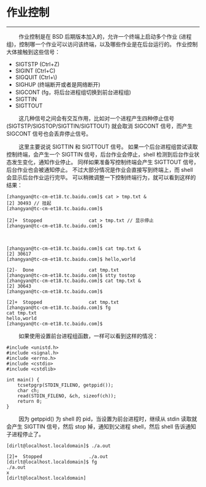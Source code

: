 # 作业控制
***

&emsp;&emsp;
作业控制是在 BSD 后期版本加入的，允许一个终端上启动多个作业 (进程组)，控制哪一个作业可以访问该终端，以及哪些作业是在后台运行的。
作业控制大体接触到这些信号：

+ SIGTSTP (Ctrl+Z)
+ SIGINT (Ctrl+C)
+ SIGQUIT (Ctrl+\\)
+ SIGHUP (终端断开或者是网络断开)
+ SIGCONT (fg，将后台进程组切换到前台进程组)
+ SIGTTIN
+ SIGTTOUT

&emsp;&emsp;
这几种信号之间会有交互作用，比如对一个进程产生四种停止信号 (SIGTSTP/SIGSTOP/SIGTTIN/SIGTTOUT) 就会取消 SIGCONT 信号，而产生 SIGCONT 信号也会丢弃停止信号。

&emsp;&emsp;
这里主要说说 SIGTTIN 和 SIGTTOUT 信号。
如果一个后台进程组尝试读取控制终端，会产生一个 SIGTTIN 信号，后台作业会停止，shell 检测到后台作业状态发生变化，通知作业停止。
同样如果准备写控制终端会产生 SIGTTOUT 信号，后台作业也会被通知停止。
不过大部分情况是作业会直接写到终端上，而 shell 会显示后台作业运行完毕。
可以稍微调整一下控制终端行为，就可以看到这样的结果：

    [zhangyan@tc-cm-et18.tc.baidu.com]$ cat > tmp.txt &
    [2] 30493 // 挂起
    [zhangyan@tc-cm-et18.tc.baidu.com]$
    
    [2]+  Stopped                 cat > tmp.txt // 显示停止
    [zhangyan@tc-cm-et18.tc.baidu.com]$

&emsp;&emsp;
    
    [zhangyan@tc-cm-et18.tc.baidu.com]$ cat tmp.txt &
    [2] 30617
    [zhangyan@tc-cm-et18.tc.baidu.com]$ hello,world
    
    [2]-  Done                    cat tmp.txt
    [zhangyan@tc-cm-et18.tc.baidu.com]$ stty tostop
    [zhangyan@tc-cm-et18.tc.baidu.com]$ cat tmp.txt &
    [2] 30643
    [zhangyan@tc-cm-et18.tc.baidu.com]$
    
    [2]+  Stopped                 cat tmp.txt
    [zhangyan@tc-cm-et18.tc.baidu.com]$ fg
    cat tmp.txt
    hello,world
    [zhangyan@tc-cm-et18.tc.baidu.com]$

&emsp;&emsp;
如果使用设置前台进程组函数，一样可以看到这样的情况：

    #include <unistd.h>
    #include <signal.h>
    #include <errno.h>
    #include <cstdio>
    #include <cstdlib>
    
    int main() {
        tcsetpgrp(STDIN_FILENO, getppid());
        char ch;
        read(STDIN_FILENO, &ch, sizeof(ch));
        return 0;
    }

&emsp;&emsp;
因为 getppid() 为 shell 的 pid，当设置为前台进程时，继续从 stdin 读取就会产生 SIGTTIN 信号，然后 stop 掉，通知到父进程 shell，然后 shell 告诉通知子进程停止了。

    [dirlt@localhost.localdomain]$ ./a.out
    
    [2]+  Stopped                 ./a.out
    [dirlt@localhost.localdomain]$ fg
    ./a.out
    x
    [dirlt@localhost.localdomain]